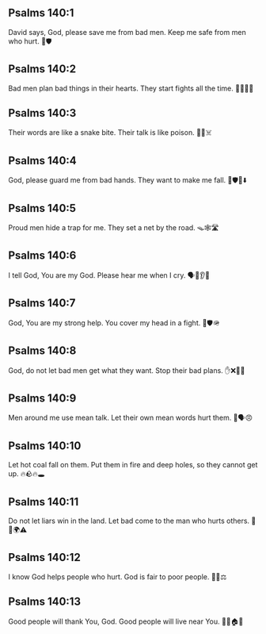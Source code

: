 ## Psalms 140:1
David says, God, please save me from bad men. Keep me safe from men who hurt. 🙏🛡️
## Psalms 140:2
Bad men plan bad things in their hearts. They start fights all the time. 🤔💔🤼‍♂️
## Psalms 140:3
Their words are like a snake bite. Their talk is like poison. 🐍👅☠️
## Psalms 140:4
God, please guard me from bad hands. They want to make me fall. 🙏🛡️🦶⬇️
## Psalms 140:5
Proud men hide a trap for me. They set a net by the road. 🪤🕸️🛣️
## Psalms 140:6
I tell God, You are my God. Please hear me when I cry. 🗣️🙏👂😢
## Psalms 140:7
God, You are my strong help. You cover my head in a fight. 💪🛡️🪖
## Psalms 140:8
God, do not let bad men get what they want. Stop their bad plans. ✋❌🛑📝
## Psalms 140:9
Men around me use mean talk. Let their own mean words hurt them. 🔁🗣️😠
## Psalms 140:10
Let hot coal fall on them. Put them in fire and deep holes, so they cannot get up. 🔥🪨🔥🕳️
## Psalms 140:11
Do not let liars win in the land. Let bad come to the man who hurts others. 🚫🤥🌍⚠️
## Psalms 140:12
I know God helps people who hurt. God is fair to poor people. 🤕🤲⚖️
## Psalms 140:13
Good people will thank You, God. Good people will live near You. 🙌🙏🏠✨
